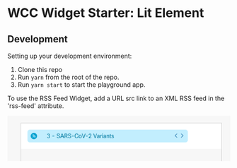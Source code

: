# WCC Widget Starter: Lit Element
## Development

Setting up your development environment:

1. Clone this repo
2. Run `yarn` from the root of the repo.
3. Run `yarn start` to start the playground app.

To use the RSS Feed Widget, add a URL src link to an XML RSS feed in the 'rss-feed' attribute.

![Widget Example Screenshot](./static/map-screenshot.png)